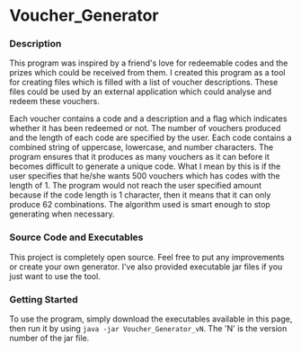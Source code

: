 # Voucher_Generator

### Description

This program was inspired by a friend's love for redeemable codes and the prizes which could be received from them. I created this program as a tool for creating files which is filled with a list of voucher descriptions. These files could be used by an external application which could analyse and redeem these vouchers.

Each voucher contains a code and a description and a flag which indicates whether it has been redeemed or not. The number of vouchers produced and the length of each code are specified by the user. Each code contains a combined string of uppercase, lowercase, and number characters. The program ensures that it produces as many vouchers as it can before it becomes difficult to generate a unique code. What I mean by this is if the user specifies that he/she wants 500 vouchers which has codes with the length of 1. The program would not reach the user specified amount because if the code length is 1 character, then it means that it can only produce 62 combinations. The algorithm used is smart enough to stop generating when necessary.

### Source Code and Executables

This project is completely open source. Feel free to put any improvements or create your own generator. 
I've also provided executable jar files if you just want to use the tool.

### Getting Started

To use the program, simply download the executables available in this page, then run it by using ``` java -jar Voucher_Generator_vN ```.
The 'N' is the version number of the jar file.
